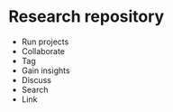 # Research repository

- Run projects
- Collaborate
- Tag
- Gain insights
- Discuss
- Search
- Link
